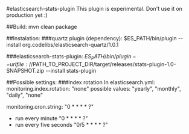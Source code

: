 #elasticsearch-stats-plugin
This plugin is experimental. Don't use it on production yet :)

##Build:
mvn clean package

##Instalation:
###quartz plugin (dependency):
$ES_PATH/bin/plugin --install org.codelibs/elasticsearch-quartz/1.0.1

###elasticsearch-stats-plugin:
$ES_PATH/bin/plugin --url file://$PATH_TO_PROJECT_DIR/target/releases/stats-plugin-1.0-SNAPSHOT.zip --install stats-plugin

##Possible settings:
###Index rotation
In elasticsearch.yml:
monitoring.index.rotation: "none"
possible values: "yearly", "monthly", "daily", "none"

monitoring.cron.string: "0 * * * * ?"
* run every minute "0 * * * * ?"
* run every five seconds "0/5 * * * * ?"

